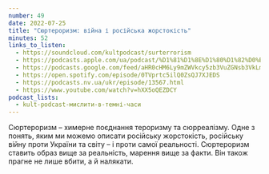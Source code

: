 ```yaml
---
number: 49
date: 2022-07-25
title: "Сюртероризм: війна і російська жорстокість"
minutes: 52
links_to_listen:
  - https://soundcloud.com/kultpodcast/surterrorism
  - https://podcasts.apple.com/ua/podcast/%D1%81%D1%8E%D1%80%D1%82%D0%B5%D1%80%D0%BE%D1%80%D0%B8%D0%B7%D0%BC-%D0%B2%D1%96%D0%B9%D0%BD%D0%B0-%D1%96-%D1%80%D0%BE%D1%81%D1%96%D0%B9%D1%81%D1%8C%D0%BA%D0%B0-%D0%B6%D0%BE%D1%80%D1%81%D1%82%D0%BE%D0%BA%D1%96%D1%81%D1%82%D1%8C/id1581339249?i=1000571064849
  - https://podcasts.google.com/feed/aHR0cHM6Ly9mZWVkcy5zb3VuZGNsb3VkLmNvbS91c2Vycy9zb3VuZGNsb3VkOnVzZXJzOjg5MjM3MjAyNy9zb3VuZHMucnNz/episode/dGFnOnNvdW5kY2xvdWQsMjAxMDp0cmFja3MvMTMxMTI3NTYzMg
  - https://open.spotify.com/episode/0TVprtc5ilQ0ZsQJ7XJEDS
  - https://podcasts.nv.ua/ukr/episode/13567.html
  - https://www.youtube.com/watch?v=hXX5oQEZDCY
podcast_lists:
  - kult-podcast-мислити-в-темні-часи
---
```


Сюртероризм – химерне поєднання тероризму та сюрреалізму. Одне з понять, яким
ми можемо описати російську жорстокість, російську війну проти України та світу
– і проти самої реальності. Сюртероризм ставить образ вище за реальність,
марення вище за факти. Він також прагне не лише вбити, а й налякати.

